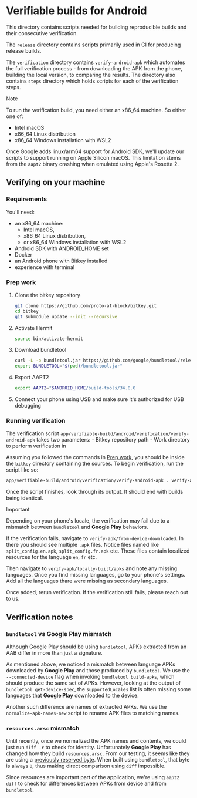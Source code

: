 # Verifiable builds for Android

This directory contains scripts needed for building reproducible builds and their consecutive verification.

The `release` directory contains scripts primarily used in CI for producing release builds.

The `verification` directory contains `verify-android-apk` which automates the full verification process - from downloading the APK from the phone, building the local version, to comparing the results.
The directory also contains `steps` directory which holds scripts for each of the verification steps.

> [!NOTE]
> To run the verification build,
> you need either an x86_64 machine.
> So either one of:
>
> - Intel macOS
> - x86_64 Linux distribution
> - x86_64 Windows installation with WSL2
>
> Once Google adds linux/arm64 support for Android SDK,
> we'll update our scripts to support running on Apple Silicon macOS.
> This limitation stems from the `aapt2` binary crashing
> when emulated using Apple's Rosetta 2.

## Verifying on your machine

### Requirements

You'll need:

- an x86_64 machine:
  - Intel macOS,
  - x86_64 Linux distribution,
  - or x86_64 Windows installation with WSL2
- Android SDK with ANDROID_HOME set
- Docker
- an Android phone with Bitkey installed
- experience with terminal

### Prep work

1. Clone the bitkey repository
  
    ```sh
    git clone https://github.com/proto-at-block/bitkey.git
    cd bitkey
    git submodule update --init --recursive
    ```

2. Activate Hermit

    ```sh
    source bin/activate-hermit
    ```

3. Download bundletool

    ```sh
    curl -L -o bundletool.jar https://github.com/google/bundletool/releases/download/1.15.6/bundletool-all-1.15.6.jar
    export BUNDLETOOL="$(pwd)/bundletool.jar"
    ```

4. Export AAPT2

    ```sh
    export AAPT2="$ANDROID_HOME/build-tools/34.0.0
    ```

5. Connect your phone using USB and make sure it's authorized for USB debugging

### Running verification

The verification script `app/verifiable-build/android/verification/verify-android-apk` takes two parameters:
    - Bitkey repository path
    - Work directory to perform verification in

Assuming you followed the commands in [Prep work](#prep-work),
you should be inside the `bitkey` directory containing the sources.
To begin verification, run the script like so:

```sh
app/verifiable-build/android/verification/verify-android-apk . verify-apk
```

Once the script finishes,
look through its output.
It should end with builds being identical.

> [!IMPORTANT]
> Depending on your phone's locale,
> the verification may fail
> due to a mismatch between `bundletool` and **Google Play** behaviors.
>
> If the verification fails, navigate to `verify-apk/from-device-downloaded`.
> In there you should see multiple `.apk` files.
> Notice files named like `split_config.en.apk`, `split_config.fr.apk` etc.
> These files contain localized resources for the language `en`, `fr` etc.
>
> Then navigate to `verify-apk/locally-built/apks` and note any missing languages.
> Once you find missing languages, go to your phone's settings.
> Add all the languages thare were missing as secondary languages.
> 
> Once added, rerun verification.
> If the verification still fails,
> please reach out to us.

## Verification notes

### `bundletool` vs **Google Play** mismatch

Although Google Play should be using `bundletool`,
APKs extracted from an AAB differ in more than just a signature.

As mentioned above,
we noticed a mismatch between language APKs downloaded by **Google Play**
and those produced by `bundletool`.
We use the `--connected-device` flag when invoking `bundletool build-apks`,
which should produce the same set of APKs.
However,
looking at the output of `bundletool get-device-spec`,
the `supportedLocales` list is often missing some languages that **Google Play** downloaded to the device.

Another such difference are names of extracted APKs.
We use the `normalize-apk-names-new` script to rename APK files to matching names.

### `resources.arsc` mismatch

Until recently,
once we normalized the APK names and contents,
we could just run `diff -r` to check for identity.
Unfortunately **Google Play** has changed how they build `resources.arsc`.
From our testing,
it seems like they are using a [previously reserved byte](https://android.googlesource.com/platform/frameworks/base/+/master/libs/androidfw/include/androidfw/ResourceTypes.h#1405).
When built using `bundletool`, that byte is always `0`,
thus making direct comparison using `diff` impossible.

Since resources are important part of the application,
we're using `aapt2 diff` to check for differences between APKs from device and from `bundletool`.
